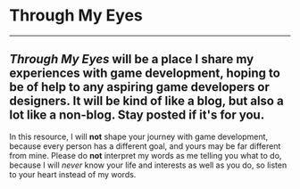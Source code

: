 # Through My Eyes
---
_Through My Eyes_ will be a place I share my experiences with game development, hoping to be of help to any aspiring game developers or designers. It will be kind of like a blog, but also a lot like a non-blog. Stay posted if it's for you.
---
In this resource, I will **not** shape your journey with game development, because every person has a different goal, and yours may be far different from mine. Please do **not** interpret my words as me telling you what to do, because I will _never_ know your life and interests as well as you do, so listen to your heart instead of my words.

